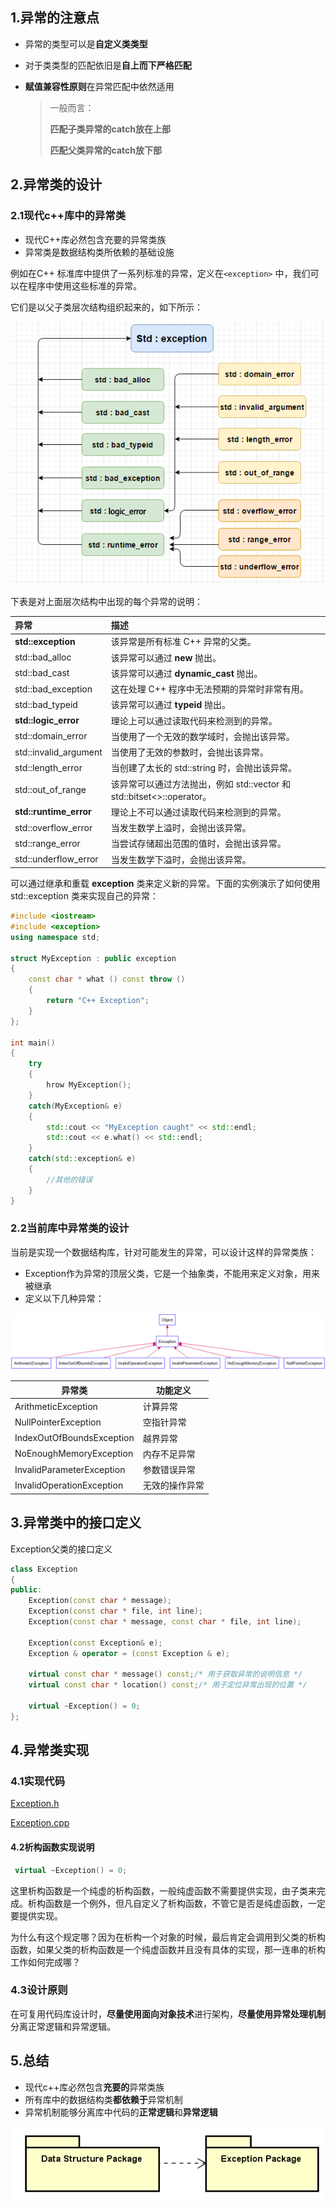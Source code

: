 ## 1.异常的注意点

- 异常的类型可以是**自定义类类型**

- 对于类类型的匹配依旧是**自上而下严格匹配**

- **赋值兼容性原则**在异常匹配中依然适用

    > 一般而言：
    >
    > **匹配子类异常的catch放在上部**
    >
    > **匹配父类异常的catch放下部**

## 2.异常类的设计

### 2.1现代c++库中的异常类

- 现代C++库必然包含充要的异常类族
- 异常类是数据结构类所依赖的基础设施

例如在C++ 标准库中提供了一系列标准的异常，定义在`<exception>` 中，我们可以在程序中使用这些标准的异常。

它们是以父子类层次结构组织起来的，如下所示：

![C++ 异常的层次结构](./pic/exceptions_in_stl.png)

下表是对上面层次结构中出现的每个异常的说明：

| 异常                   | 描述                                                         |
| :--------------------- | :----------------------------------------------------------- |
| **std::exception**     | 该异常是所有标准 C++ 异常的父类。                            |
| std::bad_alloc         | 该异常可以通过 **new** 抛出。                                |
| std::bad_cast          | 该异常可以通过 **dynamic_cast** 抛出。                       |
| std::bad_exception     | 这在处理 C++ 程序中无法预期的异常时非常有用。                |
| std::bad_typeid        | 该异常可以通过 **typeid** 抛出。                             |
| **std::logic_error**   | 理论上可以通过读取代码来检测到的异常。                       |
| std::domain_error      | 当使用了一个无效的数学域时，会抛出该异常。                   |
| std::invalid_argument  | 当使用了无效的参数时，会抛出该异常。                         |
| std::length_error      | 当创建了太长的 std::string 时，会抛出该异常。                |
| std::out_of_range      | 该异常可以通过方法抛出，例如 std::vector 和 std::bitset<>::operator[]()。 |
| **std::runtime_error** | 理论上不可以通过读取代码来检测到的异常。                     |
| std::overflow_error    | 当发生数学上溢时，会抛出该异常。                             |
| std::range_error       | 当尝试存储超出范围的值时，会抛出该异常。                     |
| std::underflow_error   | 当发生数学下溢时，会抛出该异常。                             |

可以通过继承和重载 **exception** 类来定义新的异常。下面的实例演示了如何使用 std::exception 类来实现自己的异常：

```c++
#include <iostream>
#include <exception>
using namespace std;

struct MyException : public exception
{
    const char * what () const throw ()
    {
        return "C++ Exception";
    }
};

int main()
{
    try
    {
        hrow MyException();
    }
    catch(MyException& e)
    {
        std::cout << "MyException caught" << std::endl;
        std::cout << e.what() << std::endl;
    }
    catch(std::exception& e)
    {
        //其他的错误
    }
}
```

### 2.2当前库中异常类的设计

当前是实现一个数据结构库，针对可能发生的异常，可以设计这样的异常类族：

- Exception作为异常的顶层父类，它是一个抽象类，不能用来定义对象，用来被继承
- 定义以下几种异常：

![img](./pic/Exception.png)

| 异常类                    | 功能定义       |
| ------------------------- | -------------- |
| ArithmeticException       | 计算异常       |
| NullPointerException      | 空指针异常     |
| IndexOutOfBoundsException | 越界异常       |
| NoEnoughMemoryException   | 内存不足异常   |
| InvalidParameterException | 参数错误异常   |
| InvalidOperationException | 无效的操作异常 |

## 3.异常类中的接口定义

Exception父类的接口定义

```c++
class Exception
{
public:
    Exception(const char * message);
    Exception(const char * file, int line);
    Exception(const char * message, const char * file, int line);

    Exception(const Exception& e);
    Exception & operator = (const Exception & e);

    virtual const char * message() const;/* 用于获取异常的说明信息 */
    virtual const char * location() const;/* 用于定位异常出现的位置 */

    virtual ~Exception() = 0;
};
```

## 4.异常类实现

### 4.1实现代码

[Exception.h](../../QLib/Exception.h)

[Exception.cpp](../../QLib/Exception.cpp)

#### 4.2析构函数实现说明

```c++
 virtual ~Exception() = 0;
```

这里析构函数是一个纯虚的析构函数，一般纯虚函数不需要提供实现，由子类来完成。析构函数是一个例外，但凡自定义了析构函数，不管它是否是纯虚函数，一定要提供实现。

为什么有这个规定哪？因为在析构一个对象的时候，最后肯定会调用到父类的析构函数，如果父类的析构函数是一个纯虚函数并且没有具体的实现，那一连串的析构工作如何完成哪？

### 4.3设计原则

在可复用代码库设计时，**尽量使用面向对象技术**进行架构，**尽量使用异常处理机制**分离正常逻辑和异常逻辑。

## 5.总结

- 现代c++库必然包含**充要的**异常类族
- 所有库中的数据结构类**都依赖于**异常机制
- 异常机制能够分离库中代码的**正常逻辑**和**异常逻辑**

![img](./pic/ExceptionPackage.png)
